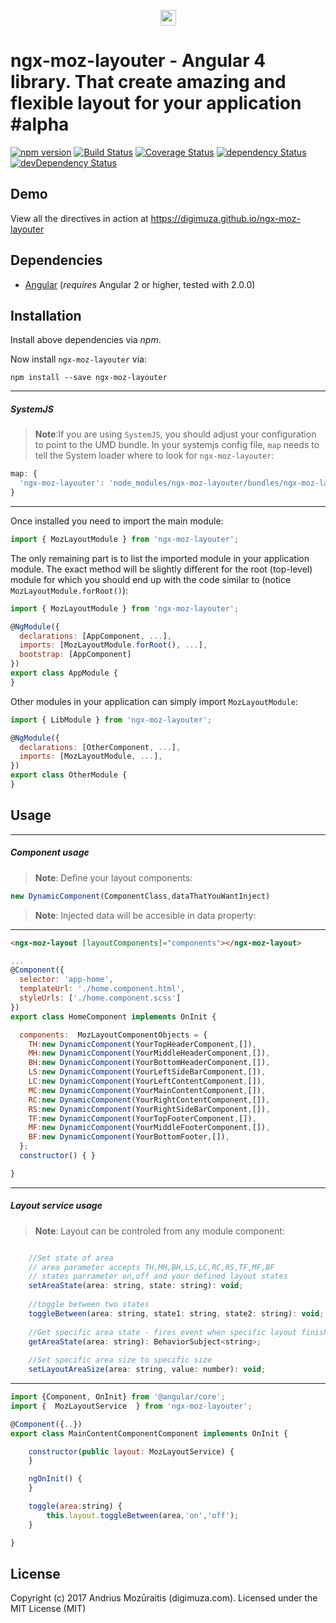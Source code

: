 <p align="center">
  <img height="25parameter="256px" style="text-align: center;" src="https://cdn.rawgit.com/digimuza/ngx-moz-layouter/master/demo/src/assets/logo.svg">
</p>

# ngx-moz-layouter - Angular 4 library. That create amazing and flexible layout for your application #alpha

[![npm version](https://badge.fury.io/js/ngx-moz-layouter.svg)](https://badge.fury.io/js/ngx-moz-layouter)
[![Build Status](https://travis-ci.org/digimuza/ngx-moz-layouter.svg?branch=master)](https://travis-ci.org/digimuza/ngx-moz-layouter)
[![Coverage Status](https://coveralls.io/repos/github/digimuza/ngx-moz-layouter/badge.svg?branch=master)](https://coveralls.io/github/digimuza/ngx-moz-layouter?branch=master)
[![dependency Status](https://david-dm.org/digimuza/ngx-moz-layouter/status.svg)](https://david-dm.org/digimuza/ngx-moz-layouter)
[![devDependency Status](https://david-dm.org/digimuza/ngx-moz-layouter/dev-status.svg?branch=master)](https://david-dm.org/digimuza/ngx-moz-layouter#info=devDependencies)

## Demo

View all the directives in action at https://digimuza.github.io/ngx-moz-layouter

## Dependencies
* [Angular](https://angular.io) (*requires* Angular 2 or higher, tested with 2.0.0)

## Installation
Install above dependencies via *npm*. 

Now install `ngx-moz-layouter` via:
```shell
npm install --save ngx-moz-layouter
```

---
##### SystemJS
>**Note**:If you are using `SystemJS`, you should adjust your configuration to point to the UMD bundle.
In your systemjs config file, `map` needs to tell the System loader where to look for `ngx-moz-layouter`:
```js
map: {
  'ngx-moz-layouter': 'node_modules/ngx-moz-layouter/bundles/ngx-moz-layouter.umd.js',
}
```
---

Once installed you need to import the main module:
```js
import { MozLayoutModule } from 'ngx-moz-layouter';
```
The only remaining part is to list the imported module in your application module. The exact method will be slightly
different for the root (top-level) module for which you should end up with the code similar to (notice ` MozLayoutModule.forRoot()`):
```js
import { MozLayoutModule } from 'ngx-moz-layouter';

@NgModule({
  declarations: [AppComponent, ...],
  imports: [MozLayoutModule.forRoot(), ...],  
  bootstrap: [AppComponent]
})
export class AppModule {
}
```

Other modules in your application can simply import ` MozLayoutModule `:

```js
import { LibModule } from 'ngx-moz-layouter';

@NgModule({
  declarations: [OtherComponent, ...],
  imports: [MozLayoutModule, ...], 
})
export class OtherModule {
}
```

## Usage

---
##### Component usage
>**Note**: Define your layout components:
```js
new DynamicComponent(ComponentClass,dataThatYouWantInject)
```

>**Note**: Injected data will be accesible in data property:

---
```html
<ngx-moz-layout [layoutComponents]="components"></ngx-moz-layout>
```

```js
...
@Component({
  selector: 'app-home',
  templateUrl: './home.component.html',
  styleUrls: ['./home.component.scss']
})
export class HomeComponent implements OnInit {

  components:  MozLayoutComponentObjects = {
    TH:new DynamicComponent(YourTopHeaderComponent,[]),
    MH:new DynamicComponent(YourMiddleHeaderComponent,[]),
    BH:new DynamicComponent(YourBottomHeaderComponent,[]),
    LS:new DynamicComponent(YourLeftSideBarComponent,[]),
    LC:new DynamicComponent(YourLeftContentComponent,[]),
    MC:new DynamicComponent(YourMainContentComponent,[]),
    RC:new DynamicComponent(YourRightContentComponent,[]),
    RS:new DynamicComponent(YourRightSideBarComponent,[]),
    TF:new DynamicComponent(YourTopFooterComponent,[]),
    MF:new DynamicComponent(YourMiddleFooterComponent,[]),
    BF:new DynamicComponent(YourBottomFooter,[]),
  };
  constructor() { }

}
```

---
##### Layout service usage
>**Note**: Layout can be controled from any module component:

```js

    //Set state of area
    // area parameter accepts TH,MH,BH,LS,LC,RC,RS,TF,MF,BF
    // states parrameter on,off and your defined layout states
    setAreaState(area: string, state: string): void;
    
    //toggle between two states
    toggleBetween(area: string, state1: string, state2: string): void;
    
    //Get specific area state - fires event when specific layout finishes animation
    getAreaState(area: string): BehaviorSubject<string>;
    
    //Set specific area size to specific size
    setLayoutAreaSize(area: string, value: number): void;

```

---


```js
import {Component, OnInit} from '@angular/core';
import {  MozLayoutService  } from 'ngx-moz-layouter';

@Component({..})
export class MainContentComponentComponent implements OnInit {

    constructor(public layout: MozLayoutService) {
    }

    ngOnInit() {
    }

    toggle(area:string) {
        this.layout.toggleBetween(area,'on','off');
    }

}

```


## License

Copyright (c) 2017 Andrius Mozūraitis (digimuza.com). Licensed under the MIT License (MIT)

